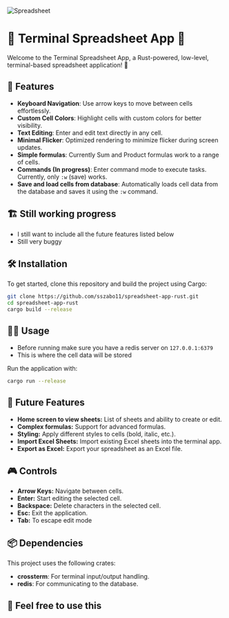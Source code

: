 ![Spreadsheet](https://github.com/sszabo11/spreadsheets/blob/main/screenshots/spreadsheet.png?raw=true)

# 📝 Terminal Spreadsheet App 🦀

Welcome to the Terminal Spreadsheet App, a Rust-powered, low-level, terminal-based spreadsheet application! 🚀

## 🎉 Features

- **Keyboard Navigation**: Use arrow keys to move between cells effortlessly.
- **Custom Cell Colors**: Highlight cells with custom colors for better visibility.
- **Text Editing**: Enter and edit text directly in any cell.
- **Minimal Flicker**: Optimized rendering to minimize flicker during screen updates.
- **Simple formulas**: Currently Sum and Product formulas work to a range of cells.
- **Commands (In progress)**: Enter command mode to execute tasks. Currently, only `:w` (save) works.
- **Save and load cells from database**: Automatically loads cell data from the database and saves it using the `:w` command.

## 🏗️ Still working progress
- I still want to include all the future features listed below
- Still very buggy

## 🛠️ Installation

To get started, clone this repository and build the project using Cargo:

```bash
git clone https://github.com/sszabo11/spreadsheet-app-rust.git
cd spreadsheet-app-rust
cargo build --release
```

## 🧑‍💻 Usage
- Before running make sure you have a redis server on `127.0.0.1:6379`
- This is where the cell data will be stored
  
[](url)
Run the application with:

```bash
cargo run --release
```

## 🔮 Future Features
- **Home screen to view sheets:** List of sheets and ability to create or edit.
- **Complex formulas:** Support for advanced formulas.
- **Styling:** Apply different styles to cells (bold, italic, etc.).
- **Import Excel Sheets:** Import existing Excel sheets into the terminal app.
- **Export as Excel:** Export your spreadsheet as an Excel file.

## 🎮 Controls
- **Arrow Keys:** Navigate between cells.
- **Enter:** Start editing the selected cell.
- **Backspace:** Delete characters in the selected cell.
- **Esc:** Exit the application.
- **Tab:** To escape edit mode

## 📦 Dependencies
This project uses the following crates:
- **crossterm**: For terminal input/output handling.
- **redis**: For communicating to the database.

## 🥰 Feel free to use this
